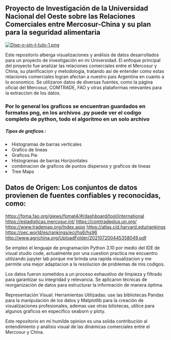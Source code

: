 <h2>Proyecto de Investigación de la Universidad Nacional del Oeste sobre las Relaciones Comerciales entre Mercosur-China y su plan para la seguridad alimentaria</h2>

[![Dise-o-sin-t-tulo-1.png](https://i.postimg.cc/bwCVRYSf/Dise-o-sin-t-tulo-1.png)](https://postimg.cc/k2SyJmyT)

Este repositorio alberga visualizaciones y análisis de datos desarrollados para un proyecto de investigación en mi Universidad. El enfoque principal del proyecto fue analizar las relaciones comerciales entre el Mercosur y China, su planificacion y metodologia, tratando así de entender como estas relaciones comerciales logran afectan a nuestro pais Argentina en cuanto a lo economico. Se utilizaron datos de diversas fuentes, como la página oficial del Mercosur, COMTRADE, FAO y otras plataformas relevantes para la extraccion de los datos.

<h3>Por lo general los graficos se encuentran guardados en formatos png, en los archivos .py puede ver el codigo completo de python, todo el algoritmo en un solo archivo</h3> 
<h5>Tipos de graficos :</h5>
<li>Histogramas de barras verticales</li>
<li>Grafico de lineas</li>
<li>Graficos Pie</li>
<li>Histogramas de barras Horizontales</li>
<li>combinacion de graficos de puntos dispersos y graficos de lineas</li>
<li>Tree Maps</li>

## Datos de Origen: Los conjuntos de datos provienen de fuentes confiables y reconocidas, como:

https://fpma.fao.org/giews/fpmat4/#/dashboard/tool/international 
https://estadisticas.mercosur.int/
https://comtradeplus.un.org/
https://www.trademap.org/Index.aspx
https://atlas.cid.harvard.edu/rankings
https://oec.world/es/rankings/eci/hs6/hs96
http://www.agrichina.org/UploadFolder/202107200445358049.pdf 


Se empleó el lenguaje de programación Python 3.10 por medio del IDE de visual studio code, actualmente por una cuestion practica me encuentro utilizando jupyter lab porque me brinda una rapida visualizacion y me permite una mejor adaptacion a la resolucion de problemas de mis codigos.

Los datos fueron sometidos a un proceso exhaustivo de limpieza y filtrado para garantizar su integridad y relevancia.
Se aplicaron técnicas de reorganización de datos para estructurar la información de manera óptima.

Representación Visual:
Herramientas Utilizadas: use las bibliotecas Pandas para la manipulación de los datos y Matplotlib para la creación de visualizaciones profesionales, ademas use otras biliotecas, utilice para algunos graficos en especifico seaborn y ploty.


Este repositorio en mi humilde opinion es una solida contribución al entendimiento y análisis visual de las dinámicas comerciales entre el Mercosur y China.
